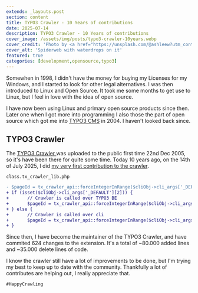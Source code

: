 ```yaml
---
extends: _layouts.post
section: content
title: TYPO3 Crawler - 10 Years of contributions
date: 2025-07-14
description: TYPO3 Crawler - 10 Years of contributions
cover_image: /assets/img/posts/typo3-crawler-10years.webp
cover_credit: 'Photo by <a href="https://unsplash.com/@ashleew?utm_content=creditCopyText&utm_medium=referral&utm_source=unsplash">Ashlee Marie</a> on <a href="https://unsplash.com/photos/a-spider-web-with-drops-of-water-on-it-HeDAQuOe77A?utm_content=creditCopyText&utm_medium=referral&utm_source=unsplash">Unsplash</a>'
cover_alt: 'Spiderweb with waterdrops on it'
featured: true
categories: [development,opensource,typo3]
---
```


Somewhen in 1998, I didn't have the money for buying my Licenses for my Windows, and I started to look for other legal alternatives.
I was then introduced to Linux and Open Source. It took me some months to get use to Linux, but I feel in love with the idea of open source.

I have now been using Linux and primary open source products since then. Later one when I got more into programming I also those the part of 
open source which got me into [TYPO3 CMS](https://typo3.org) in 2004. I haven't looked back since.

## TYPO3 Crawler

The [TYPO3 Crawler ](https://extensions.typo3.org/extension/crawler) was uploaded to the public first time 22nd Dec 2005, so it's have been there for quite some time.
Today 10 years ago, on the 14th of July 2025, I did [my very first contribution to the crawler](https://github.com/tomasnorre/crawler/commit/aaa8cb8f95a7c87a323e7e854543c3d16be0b566
). 


`class.tx_crawler_lib.php`

```patch 
- $pageId = tx_crawler_api::forceIntegerInRange($cliObj->cli_args['_DEFAULT'][2], 0);
+ if (isset($cliObj->cli_args['_DEFAULT'][2])) {
+       // Crawler is called over TYPO3 BE
+		$pageId = tx_crawler_api::forceIntegerInRange($cliObj->cli_args['_DEFAULT'][2], 0);
+ } else {
+       // Crawler is called over cli
+		$pageId = tx_crawler_api::forceIntegerInRange($cliObj->cli_args['_DEFAULT'][1], 0);
+ }

```

Since then, I have become the maintainer of the TYPO3 Crawler, and have commited 624 changes to the extension. 
It's a total of ~80.000 added lines and ~35.000 delete lines of code.

I know the crawler still have a lot of improvements to be done, but I'm trying my best to keep up to date with the community. 
Thankfully a lot of contributes are helping out, I really appreciate that.

`#HappyCrawling`


